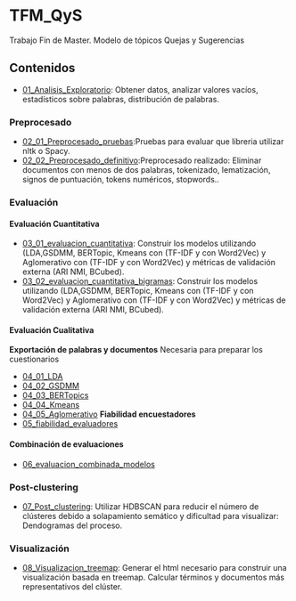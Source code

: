 # TFM_QyS
Trabajo Fin de Master. Modelo de tópicos Quejas y Sugerencias
## Contenidos
- [01_Analisis_Exploratorio](01_Analisis_Exploratorio.ipynb): Obtener datos, analizar valores vacíos, estadísticos sobre palabras, distribución de palabras.
### Preprocesado
- [02_01_Preprocesado_pruebas](02_01_Preprocesado_pruebas.ipynb):Pruebas para evaluar que libreria utilizar nltk o Spacy.
- [02_02_Preprocesado_definitivo](02_02_Preprocesado_definitivo.ipynb):Preprocesado realizado: Eliminar documentos con menos de dos palabras, tokenizado, lematización, signos de puntuación, tokens numéricos, stopwords..
### Evaluación
#### Evaluación Cuantitativa
- [03_01_evaluacion_cuantitativa](03_01_evaluacion_cuantitativa.ipynb): Construir los modelos utilizando (LDA,GSDMM, BERTopic, Kmeans con (TF-IDF y con Word2Vec) y Aglomerativo con (TF-IDF y con Word2Vec) y métricas de validación externa (ARI NMI, BCubed).
- [03_02_evaluacion_cuantitativa_bigramas](03_02_evaluacion_cuantitativa_bigramas.ipynb): Construir los modelos utilizando (LDA,GSDMM, BERTopic, Kmeans con (TF-IDF y con Word2Vec) y Aglomerativo con (TF-IDF y con Word2Vec) y métricas de validación externa (ARI NMI, BCubed).
#### Evaluación Cualitativa
**Exportación de palabras y documentos** Necesaria para preparar los cuestionarios
- [04_01_LDA](04_01_evaluacion_cualitativa_exportacion_lda.ipynb)
- [04_02_GSDMM](04_02_evaluacion_cuantitativa_exportacion_GSDMM.ipynb)
- [04_03_BERTopics](04_03_evaluacion_cualitativa_exportacion_bertopic.ipynb)
- [04_04_Kmeans](04_04_evaluacion_cualitativa_exportacion_kmeans.ipynb)
- [04_05_Aglomerativo](04_05_evaluacion_cualitativa_exportacion_agglomerative.ipynb)
**Fiabilidad encuestadores**
- [05_fiabilidad_evaluadores](05_evaluacion_cualitativa_fiabilidad_evaluadores.ipynb)
#### Combinación de evaluaciones
- [06_evaluacion_combinada_modelos](06_evaluacion_combinada_modelos.ipynb)
### Post-clustering
- [07_Post_clustering](07_Post_clustering.ipynb): Utilizar HDBSCAN para reducir el número de clústeres debido a solapamiento semático y dificultad para visualizar: Dendogramas del proceso.
### Visualización
- [08_Visualizacion_treemap](08_Visualizacion_treemap.ipynb): Generar el html necesario para construir una visualización basada en treemap. Calcular términos y documentos más representativos del clúster.
